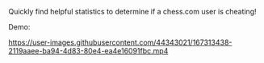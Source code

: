 Quickly find helpful statistics to determine if a chess.com user is cheating!

Demo: 

https://user-images.githubusercontent.com/44343021/167313438-2119aaee-ba94-4d83-80e4-ea4e16091fbc.mp4

